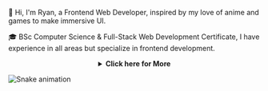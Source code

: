 👋 Hi, I'm Ryan, a Frontend Web Developer,
inspired by my love of anime and games to make immersive UI.

🎓 BSc Computer Science & Full-Stack Web Development Certificate,
I have experience in all areas but specialize in frontend development.

<div align="center">
  <details>
    <summary><b>Click here for More</b></summary>
  
  | Languages  | Frameworks   | Tools                |
  | ---------  | ----------   | ---------------------|
  | CSS3       | React        | Git, GitHub          |
  | HTML5      | Tailwind CSS | MongoDB, PostgreSQL  |
  | JavaScript | ReactJS      | Node.js, GraphQL     |
  | SQL        | HandlebarsJS | API's, Unit Testing  |
  | Python     |              | shadcn               |
  |            |              | Node.js, Express.js  |
  |            |              | Insomnia, Mern Stack |
  
  </details>
</div>

![Snake animation](https://github.com/RyanEbanks/RyanEbanks/blob/output/github-contribution-grid-snake.svg)
